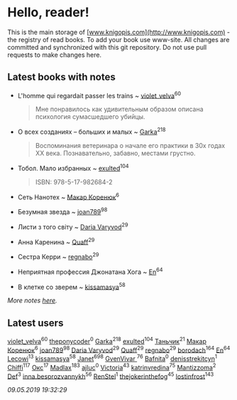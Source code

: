 # Hello, reader!
This is the main storage of [www.knigopis.com](http://www.knigopis.com) - the registry of read books.
To add your book use www-site. All changes are committed and synchronized with this git repository.
Do not use pull requests to make changes here.


## Latest books with notes
* L'homme qui regardait passer les trains ~ [violet_velva](users/116/116961712580551399099-google)<sup>60</sup>
    > Мне понравилось как удивительным образом описана психология сумасшедшего убийцы.

* О всех созданиях – больших и малых ~ [Garka](users/115/115753719718250012620-google)<sup>218</sup>
    > Воспоминания ветеринара о начале его практики в 30х годах ХХ века. Познавательно, забавно, местами грустно.

* Тобол. Мало избранных ~ [exulted](users/100/100599204551896265722-google)<sup>104</sup>
    > ISBN: 978-5-17-982684-2

* Сеть Нанотех ~ [Макар Коренюк](users/126/126368737-vkontakte)<sup>6</sup>

* Безумная звезда ~ [joan789](users/240/2401650-vkontakte)<sup>98</sup>

* Листи з того світу ~ [Daria Varyvod](users/829/829893410524253-facebook)<sup>29</sup>

* Анна Каренина ~ [Quaff](users/122/12267158-vkontakte)<sup>29</sup>

* Сестра Керри ~ [regnabo](users/870/870059322-yandex)<sup>29</sup>

* Неприятная профессия Джонатана Хога ~ [En](users/333/333646551-vkontakte)<sup>64</sup>

* В клетке со зверем ~ [kissamasya](users/684/68439978-vkontakte)<sup>58</sup>


_More notes [here](latest_books_with_notes.md)._


## Latest users
[violet_velva](users/116/116961712580551399099-google)<sup>60</sup> 
[theponycoder](users/195/195144442-vkontakte)<sup>0</sup> 
[Garka](users/115/115753719718250012620-google)<sup>218</sup> 
[exulted](users/100/100599204551896265722-google)<sup>104</sup> 
[Таньчик](users/209/2096581563762610-facebook)<sup>21</sup> 
[Макар Коренюк](users/126/126368737-vkontakte)<sup>6</sup> 
[joan789](users/240/2401650-vkontakte)<sup>98</sup> 
[Daria Varyvod](users/829/829893410524253-facebook)<sup>29</sup> 
[Quaff](users/122/12267158-vkontakte)<sup>29</sup> 
[regnabo](users/870/870059322-yandex)<sup>29</sup> 
[borodach](users/157/15706320-vkontakte)<sup>164</sup> 
[En](users/333/333646551-vkontakte)<sup>64</sup> 
[Lecowi](users/521/521873425-vkontakte)<sup>13</sup> 
[kissamasya](users/684/68439978-vkontakte)<sup>58</sup> 
[Janet](users/108/108113656204404967440-google)<sup>698</sup> 
[GvenVivar ](users/158/158266434925901-facebook)<sup>76</sup> 
[Bafnita](users/142/1428344393-facebook)<sup>0</sup> 
[denisstrekitcyn](users/226/226617025-vkontakte)<sup>1</sup> 
[Chiffi](users/105/105831994080785626680-google)<sup>117</sup> 
[Окс](users/102/102536471289425216982-google)<sup>17</sup> 
[Madlax](users/158/158304782-vkontakte)<sup>183</sup> 
[ajluc](users/880/88086807-vkontakte)<sup>0</sup> 
[Victoria](users/113/113794223924688167852-google)<sup>43</sup> 
[katrinvredina](users/233/2336755-vkontakte)<sup>75</sup> 
[Mantizzoma](users/113/113990901159060096197-google)<sup>2</sup> 
[Def](users/726/7264253353800808630-mailru)<sup>3</sup> 
[inna.besprozvannykh](users/733/73323849-yandex)<sup>56</sup> 
[RenStel](users/112/112563761151554776409-google)<sup>1</sup> 
[thejokerinthefog](users/317/317244423-vkontakte)<sup>45</sup> 
[lostinfrost](users/217/217891524-vkontakte)<sup>143</sup> 


_09.05.2019 19:32:29_
